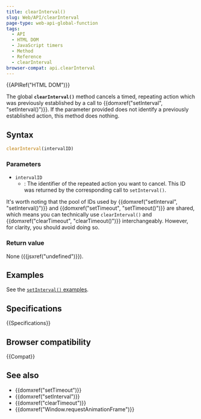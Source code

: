 ```yaml
---
title: clearInterval()
slug: Web/API/clearInterval
page-type: web-api-global-function
tags:
  - API
  - HTML DOM
  - JavaScript timers
  - Method
  - Reference
  - clearInterval
browser-compat: api.clearInterval
---
```

{{APIRef("HTML DOM")}}

The global **`clearInterval()`** method cancels a timed, repeating action which
was previously established by a call to {{domxref("setInterval", "setInterval()")}}.
If the parameter provided does not identify a previously established action,
this method does nothing.

## Syntax

```js
clearInterval(intervalID)
```

### Parameters

- `intervalID`
  - : The identifier of the repeated action you want to cancel. This ID was returned by
    the corresponding call to `setInterval()`.

It's worth noting that the pool of IDs used by
{{domxref("setInterval", "setInterval()")}} and
{{domxref("setTimeout", "setTimeout()")}} are shared, which
means you can technically use `clearInterval()` and
{{domxref("clearTimeout", "clearTimeout()")}} interchangeably.
However, for clarity, you should avoid doing so.

### Return value

None ({{jsxref("undefined")}}).

## Examples

See the [`setInterval()`
examples](/en-US/docs/Web/API/setInterval#examples).

## Specifications

{{Specifications}}

## Browser compatibility

{{Compat}}

## See also

- {{domxref("setTimeout")}}
- {{domxref("setInterval")}}
- {{domxref("clearTimeout")}}
- {{domxref("Window.requestAnimationFrame")}}
